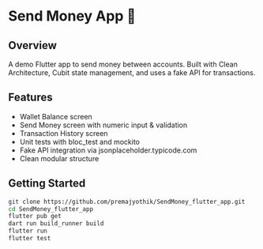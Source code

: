 # Send Money App 🚀

## Overview

A demo Flutter app to send money between accounts. Built with Clean
Architecture, Cubit state management, and uses a fake API for transactions.

## Features

- Wallet Balance screen
- Send Money screen with numeric input & validation
- Transaction History screen
- Unit tests with bloc_test and mockito
- Fake API integration via jsonplaceholder.typicode.com
- Clean modular structure

## Getting Started

```bash
git clone https://github.com/premajyothik/SendMoney_flutter_app.git
cd SendMoney_flutter_app
flutter pub get
dart run build_runner build
flutter run
flutter test
```
